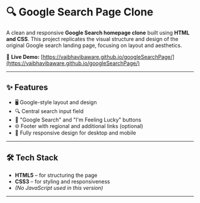 # 🔍 Google Search Page Clone

A clean and responsive **Google Search homepage clone** built using **HTML and CSS**. This project replicates the visual structure and design of the original Google search landing page, focusing on layout and aesthetics.

🔗 **Live Demo:** [https://vaibhavibaware.github.io/googleSearchPage/](https://vaibhavibaware.github.io/googleSearchPage/)

---

## ✨ Features

- 🖥️ Google-style layout and design
- 🔍 Central search input field
- 🎯 "Google Search" and "I'm Feeling Lucky" buttons
- 🌐 Footer with regional and additional links (optional)
- 📱 Fully responsive design for desktop and mobile

---

## 🛠️ Tech Stack

- **HTML5** – for structuring the page
- **CSS3** – for styling and responsiveness
- *(No JavaScript used in this version)*

---

## 

